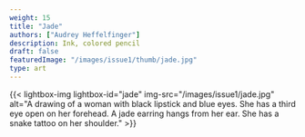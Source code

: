 ```yaml
---
weight: 15
title: "Jade"
authors: ["Audrey Heffelfinger"]
description: Ink, colored pencil
draft: false
featuredImage: "/images/issue1/thumb/jade.jpg"
type: art
---
```


{{< lightbox-img lightbox-id="jade" img-src="/images/issue1/jade.jpg" alt="A drawing of a woman with black lipstick and blue eyes. She has a third eye open on her forehead. A jade earring hangs from her ear. She has a snake tattoo on her shoulder." >}}